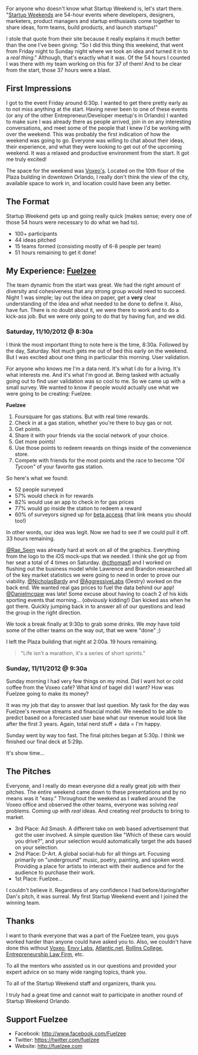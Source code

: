 For anyone who doesn't know what Startup Weekend is, let's start there. "[Startup Weekends](http://startupweekend.org/about/) are 54-hour events where developers, designers, marketers, product managers and startup enthusiasts come together to share ideas, form teams, build products, and launch startups!"

I stole that quote from their site because it really explains it much better than the one I've been giving: "So I did this thing this weekend, that went from Friday night to Sunday night where we took an idea and turned it in to a _real thing_." Although, that's exactly what it was. Of the 54 hours I counted I was there with my team working on this for 37 of them! And to be clear from the start, those 37 hours were a blast.

## First Impressions
I got to the event Friday around 6:30p. I wanted to get there pretty early as to not miss anything at the start. Having never been to one of these events (or any of the other Entrepreneur/Developer meetup's in Orlando) I wanted to make sure I was already there as people arrived, join in on any interesting conversations, and meet some of the people that I knew I'd be working with over the weekend. This was probably the first indication of how the weekend was going to go. Everyone was willing to chat about their ideas, their experience, and what they were looking to get out of the upcoming weekend. It was a relaxed and productive environment from the start. It got me truly excited!

The space for the weekend was [Voxeo's](http://voxeons.com/voxeo-office/). Located on the 10th floor of the Plaza building in downtown Orlando, I really don't think the view of the city, available space to work in, and location could have been any better.

## The Format
Startup Weekend gets up and going really quick (makes sense; every one of those 54 hours were necessary to do what we had to). 

+ 100+ participants
+ 44 ideas pitched
+ 15 teams formed (consisting mostly of 6-8 people per team)
+ 51 hours remaining to get it done!

## My Experience: [Fuelzee](http://www.fuelzee.com)
The team dynamic from the start was great. We had the right amount of diversity and cohesiveness that any strong group would need to succeed. Night 1 was simple; lay out the idea on paper, get a __very__ clear understanding of the idea and what needed to be done to define it. Also, have fun. There is no doubt about it, we were there to work and to do a kick-ass job. But we were only going to do that by having fun, and we did.

### Saturday, 11/10/2012 @ 8:30a
I think the most important thing to note here is the time, 8:30a. Followed by the day, Saturday. Not much gets me out of bed this early on the weekend. But I was excited about one thing in particular this morning. User validation.

For anyone who knows me I'm a data nerd. It's what I do for a living. It's what interests me. And it's what I'm good at. Being tasked with actually going out to find user validation was so cool to me. So we came up with a small survey. We wanted to know if people would actually use what we were going to be creating: Fuelzee.

__Fuelzee__
1. Foursquare for gas stations. But with real time rewards.
2. Check in at a gas station, whether you're there to buy gas or not.
3. Get points.
4. Share it with your friends via the social network of your choice.
5. Get more points!
6. Use those points to redeem rewards on things inside of the convenience store.
7. Compete with friends for the most points and the race to become _"Oil Tycoon"_ of your favorite gas station.

So here's what we found:
- 52 people surveyed
- 57% would check in for rewards
- 82% would use an app to check in for gas prices
- 77% would go inside the station to redeem a reward
- 60% of surveyors signed up for [beta access](http://www.fuelzee.com) (that link means you should too!)

In other words, our idea was legit. Now we had to see if we could pull it off. 33 hours remaining.

[@Rae_Seen](https://twitter.com/Rae_Seen) was already hard at work on all of the graphics. Everything from the logo to the iOS mock-ups that we needed. I think she got up from her seat a total of 4 times on Saturday. [@cthomasfl](https://twitter.com/cthomasfl) and I worked on flushing out the business model while Lawrence and Brandon researched all of the key market statistics we were going to need in order to prove our viability. [@NicholasBardy](https://twitter.com/NicholasBardy) and [@AggressiveLabs](https://twitter.com/AggressiveLabs) (Destry) worked on the back end. We wanted real gas prices to fuel the data behind our app! [@Danielmcgaw](https://twitter.com/Danielmcgaw) was late! Some excuse about having to coach 2 of his kids sporting events that morning… (_obviously_ kidding!) Dan kicked ass when he got there. Quickly jumping back in to answer all of our questions and lead the group in the right direction.

We took a break finally at 9:30p to grab some drinks. We _may_ have told some of the other teams on the way out, that we were "done" ;)

I left the Plaza building that night at 2:00a. 19 hours remaining.

>"Life isn't a marathon, it's a series of short sprints."

### Sunday, 11/11/2012 @ 9:30a
Sunday morning I had very few things on my mind. Did I want hot or cold coffee from the Voxeo café? What kind of bagel did I want? How was Fuelzee going to make its money?

It was my job that day to answer that last question. My task for the day was Fuelzee's revenue streams and financial model. We needed to be able to predict based on a forecasted user base what our revenue would look like after the first 3 years. Again, total nerd stuff + data = I'm happy.

Sunday went by way too fast. The final pitches began at 5:30p. I think we finished our final deck at 5:29p.

It's show time…

## The Pitches
Everyone, and I really do mean everyone did a really great job with their pitches. The entire weekend came down to these presentations and by no means was it "easy." Throughout the weekend as I walked around the Voxeo office and observed the other teams, everyone was solving _real_ problems. Coming up with _real_ ideas. And creating _real_ products to bring to market.

- 3rd Place: Ad Smash. A different take on web based advertisement that got the user involved. A simple question like "Which of these cars would you drive?", and your selection would automatically target the ads based on your selection.
- 2nd Place: D-Art. A global social-hub for all things art. Focusing primarily on "underground" music, poetry, painting, and spoken word. Providing a place for artists to interact with their audience and for the audience to purchase their work.
- 1st Place: Fuelzee…

I couldn't believe it. Regardless of any confidence I had before/during/after Dan's pitch, it was surreal. My first Startup Weekend event and I joined the winning team.

## Thanks
I want to thank everyone that was a part of the Fuelzee team, you guys worked harder than anyone could have asked you to. Also, we couldn't have done this without [Voxeo](http://www.voxeo.com), [Envy Labs](http://envylabs.com), [Atlantic.net](http://www.atlantic.net), [Rollins College](http://www.rollins.edu/mba/entrepreneurship/index.html), [Entrepreneurship Law Firm](http://www.orlandobusinesslawyer.com), etc.

To all the mentors who assisted us in our questions and provided your expert advice on so many wide ranging topics, thank you.

To all of the Startup Weekend staff and organizers, thank you.

I truly had a great time and cannot wait to participate in another round of Startup Weekend Orlando.

## Support Fuelzee
- Facebook: http://www.facebook.com/Fuelzee
- Twitter: https://twitter.com/fuelzee
- Website: http://fuelzee.com
